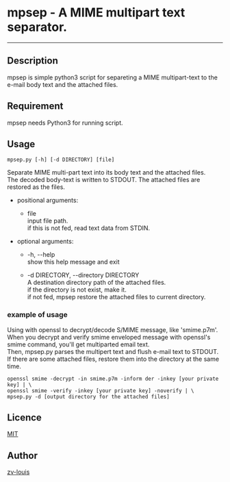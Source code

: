 # mpsep - A MIME multipart text separator.
------------------------------------------------------------

## Description

mpsep is simple python3 script for separeting a MIME multipart-text to the e-mail body text and the attached files.   

## Requirement

mpsep needs Python3 for running script.

## Usage

```
mpsep.py [-h] [-d DIRECTORY] [file]
```

Separate MIME multi-part text into its body text and the attached files.  
The decoded body-text is written to STDOUT. The attached files are restored as the files.

- positional arguments:  
  * file  
      input file path.  
      if this is not fed, read text data from STDIN.


- optional arguments:  
  * -h, --help  
      show this help message and exit  

  * -d DIRECTORY, --directory DIRECTORY  
      A destination directory path of the attached files.  
      if the directory is not exist, make it.  
      if not fed, mpsep restore the attached files to current directory.


### example of usage

Using with openssl to decrypt/decode S/MIME message, like 'smime.p7m'.  
When you decrypt and verify smime enveloped message with openssl's smime command, you'll get multiparted email text.  
Then, mpsep.py parses the multipert text and flush e-mail text to STDOUT. If there are some attached files, restore them into the directory at the same time.

```
openssl smime -decrypt -in smime.p7m -inform der -inkey [your private key] | \
openssl smime -verify -inkey [your private key] -noverify | \
mpsep.py -d [output directory for the attached files]
```

## Licence

[MIT](https://github.com/zv-louis/mpsep/blob/master/LICENSE)

## Author

[zv-louis](https://github.com/zv-louis)
